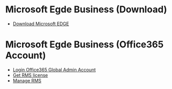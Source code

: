 # Microsoft Egde Business (Download)
- [Download Microsoft EDGE](https://www.microsoft.com/en-us/edge/business/download)
# Microsoft Egde Business (Office365 Account)
- [Login Office365 Global Admin Account](https://portal.office.com)
- [Get RMS license](https://signup.microsoft.com/signup?sku=rms)
- [Manage RMS](https://account.activedirectory.windowsazure.com/RmsOnline/Manage.aspx)
